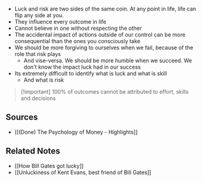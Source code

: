 - Luck and risk are two sides of the same coin. At any point in life, life can flip any side at you.
- They influence every outcome in life
- Cannot believe in one without respecting the other
- The accidental impact of actions outside of our control can be more consequential than the ones you consciously take
- We should be more forgiving to ourselves when we fail, because of the role that risk plays
	- And vise-versa. We should be more humble when we succeed. We don't know the impact luck had in our success
- Its extremely difficult to identify what is luck and what is skill
	- And what is risk

> [!important] 100% of outcomes cannot be attributed to effort, skills and decisions

## Sources
- [[(Done) The Psychology of Money - Highlights]]

## Related Notes
- [[How Bill Gates got lucky]]
- [[Unluckiness of Kent Evans, best friend of Bill Gates]]